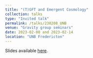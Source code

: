 ```yaml
---
title: "(T)GFT and Emergent Cosmology"
collection: talks
type: "Invited talk"
permalink: /talks/230208_UNB
venue: "Gravity group seminars"
date: 2023-02-08 and 2023-02-14
location: "UNB Fredericton"
---
```


Slides available [here](http://marchetti-luca.github.io/files/230208_UNBseries.pdf).
